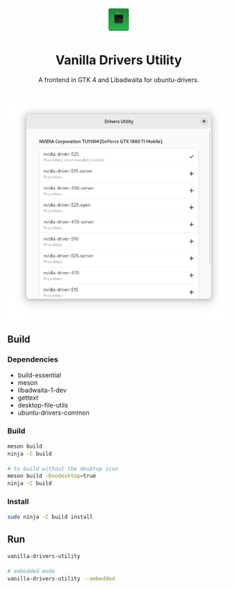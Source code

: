 <div align="center">
    <img src="data/icons/hicolor/scalable/apps/org.vanillaos.DriversUtility.svg" height="64">
    <h1>Vanilla Drivers Utility</h1>
    <p>A frontend in GTK 4 and Libadwaita for ubuntu-drivers.</p>
    <br />
    <img src="data/screenshot.png">
</div>

## Build
### Dependencies
- build-essential
- meson
- libadwaita-1-dev
- gettext
- desktop-file-utils
- ubuntu-drivers-common

### Build
```bash
meson build
ninja -C build

# to build without the desktop icon
meson build -Dnodesktop=true
ninja -C build
```

### Install
```bash
sudo ninja -C build install
```

## Run
```bash
vanilla-drivers-utility

# embedded mode
vanilla-drivers-utility --embedded
```
